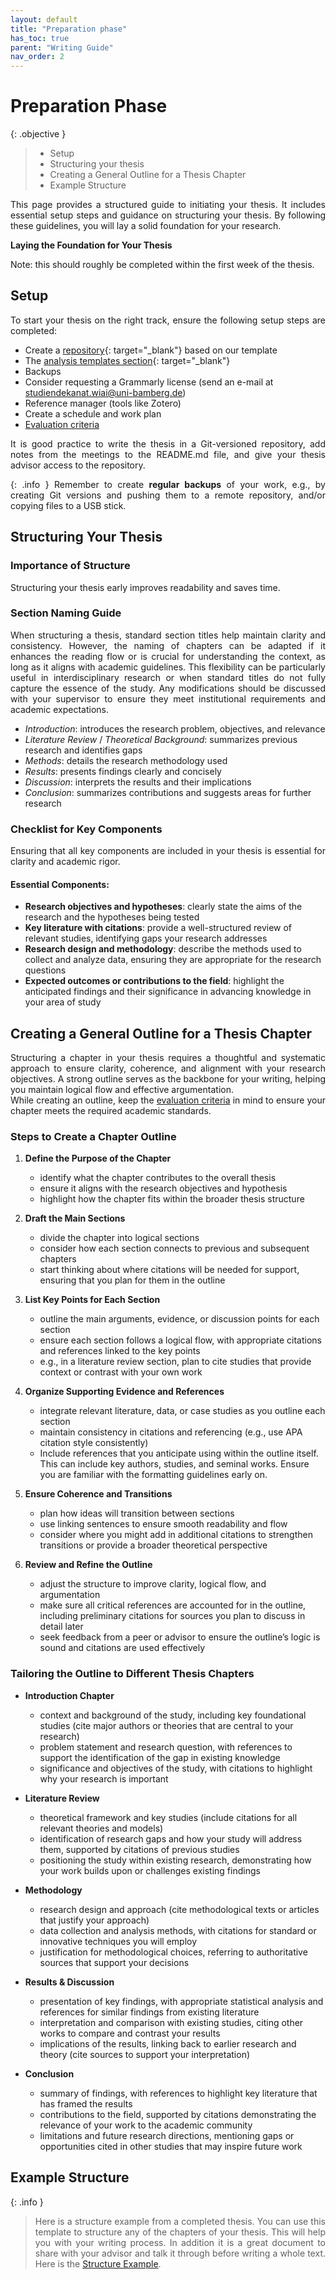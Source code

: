 ```yaml
---
layout: default
title: "Preparation phase"
has_toc: true
parent: "Writing Guide"
nav_order: 2
---
```


<style>
  p {
    text-align: justify;
  }
</style>

# Preparation Phase

{: .objective }
> 
> - Setup
> - Structuring your thesis
> - Creating a General Outline for a Thesis Chapter 
> - Example Structure

This page provides a structured guide to initiating your thesis. 
It includes essential setup steps and guidance on structuring your thesis. 
By following these guidelines, you will lay a solid foundation for your research.

**Laying the Foundation for Your Thesis**

Note: this should roughly be completed within the first week of the thesis.

## Setup

To start your thesis on the right track, ensure the following setup steps are completed:

- Create a [repository](https://github.com/new?template_name=thesis-template&template_owner=digital-work-lab){: target="_blank"} based on our template<!-- or [word](https://raw.githubusercontent.com/digital-work-lab/handbook/main/assets/docs/template.docx){: target="_blank"} -->
- The [analysis templates section](https://digital-work-lab.github.io/handbook/docs/20-research/20_processes/20.21.analysis-templates.html){: target="_blank"}
- Backups
- Consider requesting a Grammarly license (send an e-mail at studiendekanat.wiai@uni-bamberg.de)
- Reference manager (tools like Zotero)
- Create a schedule and work plan
- [Evaluation criteria](../evaluation.html)

It is good practice to write the thesis in a Git-versioned repository, add notes from the meetings to the README.md file, and give your thesis advisor access to the repository.

{: .info }
Remember to create **regular backups** of your work, e.g., by creating Git versions and pushing them to a remote repository, and/or copying files to a USB stick.

## Structuring Your Thesis

### Importance of Structure

Structuring your thesis early improves readability and saves time. 

### Section Naming Guide  

When structuring a thesis, standard section titles help maintain clarity and consistency. 
However, the naming of chapters can be adapted if it enhances the reading flow or is crucial for understanding the context, as long as it aligns with academic guidelines. 
This flexibility can be particularly useful in interdisciplinary research or when standard titles do not fully capture the essence of the study. 
Any modifications should be discussed with your supervisor to ensure they meet institutional requirements and academic expectations.

- *Introduction*: introduces the research problem, objectives, and relevance  
- *Literature Review* / *Theoretical Background*: summarizes previous research and identifies gaps  
- *Methods*: details the research methodology used  
- *Results*: presents findings clearly and concisely  
- *Discussion*: interprets the results and their implications  
- *Conclusion*: summarizes contributions and suggests areas for further research  

### Checklist for Key Components  

Ensuring that all key components are included in your thesis is essential for clarity and academic rigor. 

#### Essential Components:  

- **Research objectives and hypotheses**: clearly state the aims of the research and the hypotheses being tested
- **Key literature with citations**: provide a well-structured review of relevant studies, identifying gaps your research addresses
- **Research design and methodology**: describe the methods used to collect and analyze data, ensuring they are appropriate for the research questions 
- **Expected outcomes or contributions to the field**: highlight the anticipated findings and their significance in advancing knowledge in your area of study

## Creating a General Outline for a Thesis Chapter  

Structuring a chapter in your thesis requires a thoughtful and systematic approach to ensure clarity, coherence, and alignment with your research objectives. 
A strong outline serves as the backbone for your writing, helping you maintain logical flow and effective argumentation.  
While creating an outline, keep the [evaluation criteria](docs/evaluation.html) in mind to ensure your chapter meets the required academic standards.

### Steps to Create a Chapter Outline  

1. **Define the Purpose of the Chapter**  
   - identify what the chapter contributes to the overall thesis
   - ensure it aligns with the research objectives and hypothesis  
   - highlight how the chapter fits within the broader thesis structure

2. **Draft the Main Sections**  
   - divide the chapter into logical sections
   - consider how each section connects to previous and subsequent chapters
   - start thinking about where citations will be needed for support, ensuring that you plan for them in the outline 

3. **List Key Points for Each Section**  
   - outline the main arguments, evidence, or discussion points for each section
   - ensure each section follows a logical flow, with appropriate citations and references linked to the key points  
   - e.g., in a literature review section, plan to cite studies that provide context or contrast with your own work  

4. **Organize Supporting Evidence and References**  
   - integrate relevant literature, data, or case studies as you outline each section
   - maintain consistency in citations and referencing (e.g., use APA citation style consistently) 
   - Include references that you anticipate using within the outline itself. This can include key authors, studies, and seminal works. Ensure you are familiar with the formatting guidelines early on.  

5. **Ensure Coherence and Transitions**  
   - plan how ideas will transition between sections
   - use linking sentences to ensure smooth readability and flow
   - consider where you might add in additional citations to strengthen transitions or provide a broader theoretical perspective

6. **Review and Refine the Outline**  
   - adjust the structure to improve clarity, logical flow, and argumentation
   - make sure all critical references are accounted for in the outline, including preliminary citations for sources you plan to discuss in detail later 
   - seek feedback from a peer or advisor to ensure the outline’s logic is sound and citations are used effectively

### Tailoring the Outline to Different Thesis Chapters  

- **Introduction Chapter**  
  - context and background of the study, including key foundational studies (cite major authors or theories that are central to your research)
  - problem statement and research question, with references to support the identification of the gap in existing knowledge 
  - significance and objectives of the study, with citations to highlight why your research is important

- **Literature Review**  
  - theoretical framework and key studies (include citations for all relevant theories and models) 
  - identification of research gaps and how your study will address them, supported by citations of previous studies  
  - positioning the study within existing research, demonstrating how your work builds upon or challenges existing findings 

- **Methodology**  
  - research design and approach (cite methodological texts or articles that justify your approach)
  - data collection and analysis methods, with citations for standard or innovative techniques you will employ  
  - justification for methodological choices, referring to authoritative sources that support your decisions  

- **Results & Discussion**  
  - presentation of key findings, with appropriate statistical analysis and references for similar findings from existing literature  
  - interpretation and comparison with existing studies, citing other works to compare and contrast your results  
  - implications of the results, linking back to earlier research and theory (cite sources to support your interpretation) 

- **Conclusion**  
  - summary of findings, with references to highlight key literature that has framed the results 
  - contributions to the field, supported by citations demonstrating the relevance of your work to the academic community
  - limitations and future research directions, mentioning gaps or opportunities cited in other studies that may inspire future work 

## Example Structure

{: .info }
> Here is a structure example from a completed thesis.
> You can use this template to structure any of the chapters of your thesis. This will help you with your writing process. 
> In addition it is a great document to share with your advisor and talk it through before writing a whole text.
> Here is the [Structure Example](Introduction_Structure_Template.pdf).